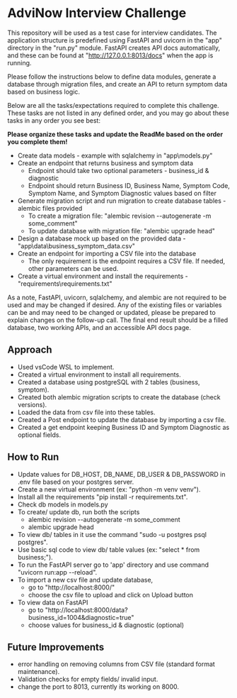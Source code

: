 # AdviNow Interview Challenge
This repository will be used as a test case for interview candidates. The application structure is predefined using FastAPI and uvicorn in the "app" directory in the "run.py" module. 
FastAPI creates API docs automatically, and these can be found at "http://127.0.0.1:8013/docs" when the app is running.

Please follow the instructions below to define data modules, generate a database through migration files, and create an API to return symptom data based on business logic.

Below are all the tasks/expectations required to complete this challenge. These tasks are not listed in any defined order, and you may go about these tasks in any order you see best:

**Please organize these tasks and update the ReadMe based on the order you complete them!**

- Create data models - example with sqlalchemy in "app\models.py"
- Create an endpoint that returns business and symptom data
  - Endpoint should take two optional parameters - business_id & diagnostic
  - Endpoint should return Business ID, Business Name, Symptom Code, Symptom Name, and Symptom Diagnostic values based on filter
- Generate migration script and run migration to create database tables - alembic files provided
  - To create a migration file: "alembic revision --autogenerate -m some_comment"
  - To update database with migration file: "alembic upgrade head"
- Design a database mock up based on the provided data - "app\data\business_symptom_data.csv"
- Create an endpoint for importing a CSV file into the database
  - The only requirement is the endpoint requires a CSV file. If needed, other parameters can be used.
- Create a virtual environment and install the requirements - "requirements\requirements.txt"

As a note, FastAPI, uvicorn, sqlalchemy, and alembic are not required to be used and may be changed if desired. 
Any of the existing files or variables can be and may need to be changed or updated, please be prepared to explain changes on the follow-up call.
The final end result should be a filled database, two working APIs, and an accessible API docs page.

## Approach

- Used vsCode WSL to implement.
- Created a virtual environment to install all requirements.
- Created a database using postgreSQL with 2 tables (business, symptom).
- Created both alembic migration scripts to create the database (check versions).
- Loaded the data from csv file into these tables.
- Created a Post endpoint to update the database by importing a csv file.
- Created a get endpoint keeping Business ID and Symptom Diagnostic as optional fields.

## How to Run

- Update values for DB_HOST, DB_NAME, DB_USER & DB_PASSWORD in .env file based on your postgres server.
- Create a new virtual environment (ex: "python -m venv venv").
- Install all the requirements "pip install -r requirements.txt".
- Check db models in models.py
- To create/ update db, run both the scripts
  - alembic revision --autogenerate -m some_comment
  - alembic upgrade head
- To view db/ tables in it use the command "sudo -u postgres psql postgres".
- Use basic sql code to view db/ table values (ex: "select * from business;").
- To run the FastAPI server go to 'app' directory and use command "uvicorn run:app --reload".
- To import a new csv file and update database, 
  - go to "http://localhost:8000/" 
  - choose the csv file to upload and click on Upload button
- To view data on FastAPI
  - go to "http://localhost:8000/data?business_id=1004&diagnostic=true"
  - choose values for business_id & diagnostic (optional)


## Future Improvements

- error handling on removing columns from CSV file (standard format maintenance).
- Validation checks for empty fields/ invalid input.
- change the port to 8013, currently its working on 8000.
